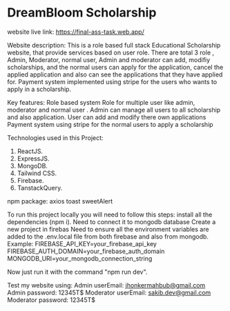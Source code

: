  # DreamBloom Scholarship

 website live link:
 https://final-ass-task.web.app/
 
 Website description:
 This is a role based full stack Educational Scholarship website, that provide services based on user role.
 There are total 3 role , Admin, Moderator, normal user, Admin and moderator can add, modifiy scholarships, and the normal 
 users can apply for the application, cancel the applied application and also can see the applications that they have applied for.
 Payment system implemented using stripe for the users who wants to apply in a scholarship.
 

 Key features:
 Role based system
 Role for multiple user like admin, moderator and normal user .
 Admin can manage all users to all scholarship and also application.
 User can add and modify there own applications
 Payment system using stripe for the normal users to apply a scholarship

Technologies used in this Project:
  1. ReactJS.
  2. ExpressJS.
  3. MongoDB.
  4. Tailwind CSS.
  5. Firebase.
  6. TanstackQuery. 

npm package:
axios
toast
sweetAlert

To run this project locally you will need to follow this steps:
  install all the dependencies (npm i).
  Need to connect it to mongodb database
  Create a new project in firebas
  Need to ensure all the environment variables are added to the .env.local file
  from both firebase and also from mongodb. 
  Example:
      FIREBASE_API_KEY=your_firebase_api_key
      FIREBASE_AUTH_DOMAIN=your_firebase_auth_domain
      MONGODB_URI=your_mongodb_connection_string
      
  Now just run it with the command  "npm run dev".

Test my website using:
 Admin userEmail: jhonkermahbub@gmail.com
 Admin password: 12345T$
 Moderator userEmail: sakib.dev@gmail.com
 Moderator password: 12345T$
